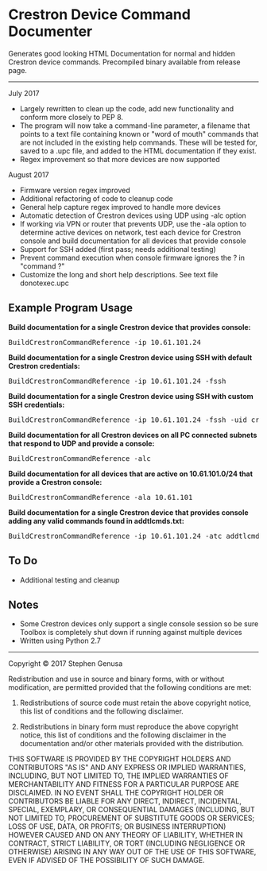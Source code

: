 # Crestron Device Command Documenter
Generates good looking HTML Documentation for normal and hidden Crestron device commands. Precompiled binary available from release page.

----------
July 2017

- Largely rewritten to clean up the code, add new functionality and conform more closely to PEP 8.
- The program will now take a command-line parameter, a filename that points to a text file containing known or "word of mouth" commands that are not included in the existing help commands. These will be tested for, saved to a .upc file, and added to the HTML documentation if they exist.
- Regex improvement so that more devices are now supported

August 2017

- Firmware version regex improved
- Additional refactoring of code to cleanup code
- General help capture regex improved to handle more devices
- Automatic detection of Crestron devices using UDP using -alc option
- If working via VPN or router that prevents UDP, use the -ala option to determine active devices on network, test each device for Crestron console and build documentation for all devices that provide console
- Support for SSH added (first pass; needs additional testing)
- Prevent command execution when console firmware ignores the ? in "command ?"
- Customize the long and short help descriptions. See text file donotexec.upc

## Example Program Usage ##

**Build documentation for a single Crestron device that provides console:**
<pre>
BuildCrestronCommandReference -ip 10.61.101.24
</pre>

**Build documentation for a single Crestron device using SSH with default Crestron credentials:**
<pre>
BuildCrestronCommandReference -ip 10.61.101.24 -fssh
</pre>

**Build documentation for a single Crestron device using SSH with custom SSH credentials:**
<pre>
BuildCrestronCommandReference -ip 10.61.101.24 -fssh -uid cresuser -pwd ptron9
</pre>

**Build documentation for all Crestron devices on all PC connected subnets that respond to UDP and provide a console:**
<pre>
BuildCrestronCommandReference -alc
</pre>

**Build documentation for all devices that are active on 10.61.101.0/24 that provide a Crestron console:**
<pre>
BuildCrestronCommandReference -ala 10.61.101
</pre>

**Build documentation for a single Crestron device that provides console adding any valid commands found in addtlcmds.txt:**
<pre>
BuildCrestronCommandReference -ip 10.61.101.24 -atc addtlcmds.txt
</pre>


## To Do ##
 - Additional testing and cleanup

## Notes ##
- Some Crestron devices only support a single console session so be sure Toolbox is completely shut down if running against multiple devices
- Written using Python 2.7

----------

Copyright © 2017 Stephen Genusa

Redistribution and use in source and binary forms, with or without modification, are permitted provided that the following conditions are met:

1. Redistributions of source code must retain the above copyright notice, this list of conditions and the following disclaimer.

2. Redistributions in binary form must reproduce the above copyright notice, this list of conditions and the following disclaimer in the documentation and/or other materials provided with the distribution.

THIS SOFTWARE IS PROVIDED BY THE COPYRIGHT HOLDERS AND CONTRIBUTORS "AS IS" AND ANY EXPRESS OR IMPLIED WARRANTIES, INCLUDING, BUT NOT LIMITED TO, THE IMPLIED WARRANTIES OF MERCHANTABILITY AND FITNESS FOR A PARTICULAR PURPOSE ARE DISCLAIMED. IN NO EVENT SHALL THE COPYRIGHT HOLDER OR CONTRIBUTORS BE LIABLE FOR ANY DIRECT, INDIRECT, INCIDENTAL, SPECIAL, EXEMPLARY, OR CONSEQUENTIAL DAMAGES (INCLUDING, BUT NOT LIMITED TO, PROCUREMENT OF SUBSTITUTE GOODS OR SERVICES; LOSS OF USE, DATA, OR PROFITS; OR BUSINESS INTERRUPTION) HOWEVER CAUSED AND ON ANY THEORY OF LIABILITY, WHETHER IN CONTRACT, STRICT LIABILITY, OR TORT (INCLUDING NEGLIGENCE OR OTHERWISE) ARISING IN ANY WAY OUT OF THE USE OF THIS SOFTWARE, EVEN IF ADVISED OF THE POSSIBILITY OF SUCH DAMAGE.